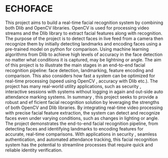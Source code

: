 # ECHOFACE
This project aims to build a real-time facial recognition system by combining both Dlib
 and OpenCV libraries. OpenCV is used for processing video streams and the Dlib
 library to extract facial features along with recognition. The purpose of the project is to
 detect faces in live feed from a camera then recognize them by initially detecting
 landmarks and encoding faces using a pre-trained model on python for comparison.
 Using machine learning algorithms from Dlib to achieve high levels of accuracy in the
 face detection no matter what conditions it is captured, may be lightning or angle.
 The aim of this project is to illustrate the main stages in an end-to-end facial recognition
 pipeline: face detection, landmarking, feature encoding and comparison. This also
 considers how fast a system can be optimized for real-time processing (speed using
 OpenCV , accuracy with Dlib etc.). The project has many real-world utility applications,
 such as security , interactive sessions with systems without logging in again and out-side
 auto attendance marking systems.
 In summary , this project seeks to provide a robust and ef ficient facial recognition
 solution by leveraging the strengths of both OpenCV and Dlib libraries. By integrating
 real-time video processing with precise facial feature extraction, the system can detect
 and recognize faces even under varying conditions, such as changes in lighting or angle.
 The project demonstrates the end-to-end facial recognition pipeline, from detecting faces
 and identifying landmarks to encoding features for accurate, real-time comparisons.
 With applications in security , seamless authentication, and automated attendance
 tracking, this facial recognition system has the potential to streamline processes that
 require quick and reliable identity verification.

